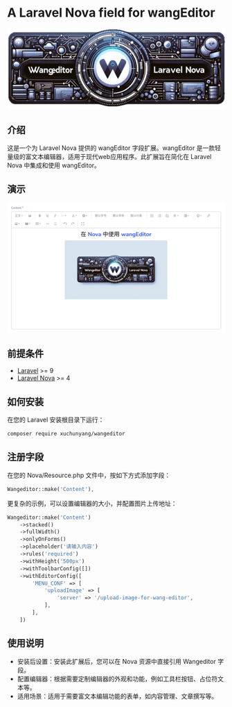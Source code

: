# A Laravel Nova field for wangEditor

![](./wangeditor-nova-by-dalle.png)

## 介绍

这是一个为 Laravel Nova 提供的 wangEditor 字段扩展。wangEditor 是一款轻量级的富文本编辑器，适用于现代web应用程序。此扩展旨在简化在
Laravel Nova 中集成和使用 wangEditor。

## 演示

![](./screenshot.png)

## 前提条件

- [Laravel](https://laravel.com) >= 9
- [Laravel Nova](https://nova.laravel.com) >= 4

## 如何安装

在您的 Laravel 安装根目录下运行：

```bash
composer require xuchunyang/wangeditor
```

## 注册字段

在您的 Nova/Resource.php 文件中，按如下方式添加字段：

```php
Wangeditor::make('Content'),
```

更复杂的示例，可以设置编辑器的大小，并配置图片上传地址：

```php
Wangeditor::make('Content')
    ->stacked()
    ->fullWidth()
    ->onlyOnForms()
    ->placeholder('请输入内容')
    ->rules('required')
    ->withHeight('500px')
    ->withToolbarConfig([])
    ->withEditorConfig([
        'MENU_CONF' => [
            'uploadImage' => [
                'server' => '/upload-image-for-wang-editor',
            ],
        ],
    ])
```

## 使用说明

- 安装后设置：安装此扩展后，您可以在 Nova 资源中直接引用 Wangeditor 字段。
- 配置编辑器：根据需要定制编辑器的外观和功能，例如工具栏按钮、占位符文本等。
- 适用场景：适用于需要富文本编辑功能的表单，如内容管理、文章撰写等。
